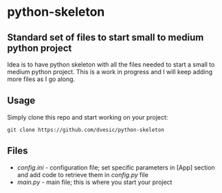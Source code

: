 # python-skeleton
## Standard set of files to start small to medium python project

Idea is to have python skeleton with all the files needed to start a small to medium python project. 
This is a work in progress and I will keep adding more files as I go along.

## Usage

Simply clone this repo and start working on your project:
```git
git clone https://github.com/dvesic/python-skeleton
```

## Files

- *config.ini* - configuration file; set specific parameters in [App] section and add code to retrieve them in
*config.py* file
- *main.py* - main file; this is where you start your project